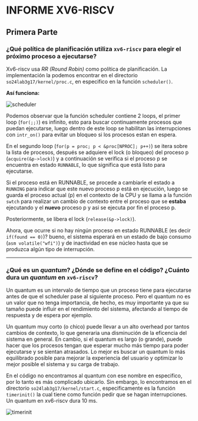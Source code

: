 # INFORME XV6-RISCV

## Primera Parte

### **¿Qué política de planificación utiliza `xv6-riscv` para elegir el próximo proceso a ejecutarse?**

Xv6-riscv usa *RR (Round Robin)* como política de planificación. La implementación la podemos encontrar en el directorio `so24lab3g17/kernel/proc.c`, en especifico en la función `scheduler()`.

**Así funciona:**

![scheduler](https://github.com/user-attachments/assets/085626c1-4c3d-4007-9036-8e035b6a4758)


Podemos observar que la función scheduler contiene 2 loops, el primer loop (`for(;;)`) es infinito, esto para buscar continuamente procesos que puedan ejecutarse, luego dentro de este loop se habilitan las interrupciones con `intr_on()` para evitar un bloqueo si los procesos estan en espera.

En el segundo loop (`for(p = proc; p < &proc[NPROC]; p++)`) se itera sobre la lista de procesos, después se adquiere el lock (o bloqueo) del proceso p (`acquire(&p->lock)`) y a continuación se verifica si
el proceso p se encuentra en estado `RUNNABLE`, lo que significa que está listo para ejecutarse.

Si el proceso está en RUNNABLE, se procede a cambiarle el estado a `RUNNING` para indicar que este nuevo proceso p está en ejecución, luego se guarda el proceso actual (p) en el contexto de la CPU y se llama a la función `swtch`
para realizar un cambio de contexto entre el proceso que se **estaba** ejecutando y el **nuevo** proceso p y asi se ejecuta por fin el proceso p.

Posteriormente, se libera el lock (`release(&p->lock)`).

Ahora, que ocurre si no hay ningún proceso en estado RUNNABLE (es decir `if(found == 0)`)? bueno, el sistema esperará en un estado de bajo consumo (`asm volatile("wfi")`) y de inactividad en ese núcleo hasta que se produzca algún tipo de interrupción.



***

### **¿Qué es un *quantum*? ¿Dónde se define en el código? ¿Cuánto dura un *quantum* en `xv6-riscv`?**

Un quantum es un intervalo de tiempo que un proceso tiene para ejecutarse antes de que el scheduler pase al siguiente proceso. Pero el quantum no es un valor que no tenga importancia, de hecho, es muy importante ya que su tamaño puede influir en el rendimiento del sistema, afectando al tiempo de respuesta y de espera por ejemplo. 

Un quantum muy corto (o chico) puede llevar a un alto overhead por tantos cambios de contexto, lo que generaria una disminución de la eficencia del sistema en general. En cambio, si el quantum es largo (o grande), puede hacer que los procesos tengan que esperar mucho más tiempo para poder ejecutarse y se sientan atrasados. Lo mejor es buscar un quantum lo más equilibrado posible para mejorar la experiencia del usuario y optimizar lo mejor posible el sistema y su carga de trabajo.

En el código no encontramos al quantum con ese nombre en especifico, por lo tanto es más complicado ubicarlo. Sin embargo, lo encontramos en el directorio `so24lab3g17/kernel/start.c`, especificamente es la función `timerinit()`
la cual tiene como función pedir que se hagan interrupciones. Un quantum en xv6-riscv dura 10 ms.

![timerinit](https://github.com/user-attachments/assets/92208d04-6f24-4f61-8dfc-684886190890)



